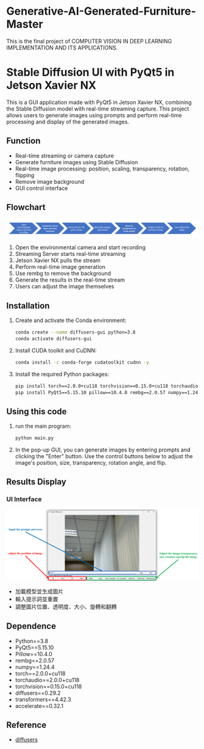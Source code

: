 # Generative-AI-Generated-Furniture-Master

This is the final project of COMPUTER VISION IN DEEP LEARNING IMPLEMENTATION AND ITS APPLICATIONS.


# Stable Diffusion UI with PyQt5 in Jetson Xavier NX

This is a GUI application made with PyQt5 in Jetson Xavier NX, combining the Stable Diffusion model with real-time streaming capture. This project allows users to generate images using prompts and perform real-time processing and display of the generated images.


## Function

- Real-time streaming or camera capture
- Generate furniture images using Stable Diffusion
- Real-time image processing: position, scaling, transparency, rotation, flipping
- Remove image background
- GUI control interface

## Flowchart

![流程圖](images/flowchart.png)

1. Open the environmental camera and start recording
2. Streaming Server starts real-time streaming
3. Jetson Xavier NX pulls the stream
4. Perform real-time image generation
5. Use rembg to remove the background
6. Generate the results in the real-time stream
7. Users can adjust the image themselves

## Installation 

1. Create and activate the Conda environment:

    ```bash
    conda create --name diffusers-gui python=3.8
    conda activate diffusers-gui
    ```

2. Install CUDA toolkit and CuDNN:

    ```bash
    conda install -c conda-forge cudatoolkit cudnn -y
    ```

3. Install the required Python packages:

    ```bash
    pip install torch==2.0.0+cu118 torchvision==0.15.0+cu118 torchaudio==2.0.0+cu118 -f https://download.pytorch.org/whl/torch_stable.html
    pip install PyQt5==5.15.10 pillow==10.4.0 rembg==2.0.57 numpy==1.24.4 diffusers==0.29.2 transformers==4.42.3 accelerate==0.32.1
    ```

## Using this code

1. run the main program:

    ```bash
    python main.py
    ```

2. In the pop-up GUI, you can generate images by entering prompts and clicking the "Enter" button. Use the control buttons below to adjust the image's position, size, transparency, rotation angle, and flip.

## Results Display

### UI Interface

![UI 界面](images/UI_4.png)

- 加載模型並生成圖片
- 輸入提示詞並重置
- 調整圖片位置、透明度、大小、旋轉和翻轉


## Dependence

- Python==3.8
- PyQt5==5.15.10
- Pillow==10.4.0
- rembg==2.0.57
- numpy==1.24.4
- torch==2.0.0+cu118
- torchaudio==2.0.0+cu118
- torchvision==0.15.0+cu118
- diffusers==0.29.2
- transformers==4.42.3
- accelerate==0.32.1

## Reference

- [diffusers](https://github.com/huggingface/diffusers)

